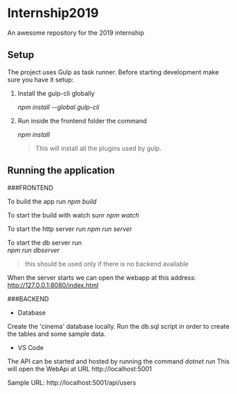 # Internship2019

An awesome repository for the 2019 internship

## Setup
The project uses Gulp as task runner. Before starting development make sure you have it setup:
1. Install the gulp-cli globally

    *npm install --global gulp-cli*

2. Run inside the frontend folder the command 

    *npm install*

    >This will install all the plugins used by gulp.


## Running the application

###FRONTEND

To build the app run 
*npm build*

To start the build with watch sunr
*npm watch*

To start the http server run
*npm run server*

To start the db server run  
*npm run dbserver*
> this should be used only if there is no backend available

When the server starts we can open the webapp at this address:
http://127.0.0.1:8080/index.html


###BACKEND

* Database

Create the 'cinema' database locally. Run the db.sql script in order to create the tables and some sample data.

* VS Code

The API can be started and hosted by running the command
*dotnet run*
This will open the WebApi at URL http://localhost:5001

Sample URL: http://localhost:5001/api/users

